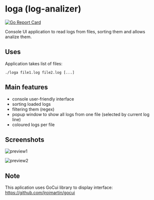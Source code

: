 # loga (log-analizer)

[![Go Report Card](https://goreportcard.com/badge/github.com/dmarciniak/loga)](https://goreportcard.com/report/github.com/dmarciniak/loga)

Console UI application to read logs from files, sorting them and allows analize them.

## Uses
Application takes list of files:
```
./loga file1.log file2.log [...]
```
## Main features
* console user-friendly interface
* sorting loaded logs
* filtering them (regex)
* popup window to show all logs from one file (selected by current log line)
* coloured logs per file

## Screenshots

![preview1](https://user-images.githubusercontent.com/39051624/61814414-55b03380-ae48-11e9-9553-68855790a961.png)

![preview2](https://user-images.githubusercontent.com/39051624/61815992-b9882b80-ae4b-11e9-9361-51a516b9c63a.png)


## Note
This aplication uses GoCui library to display interface: https://github.com/jroimartin/gocui

